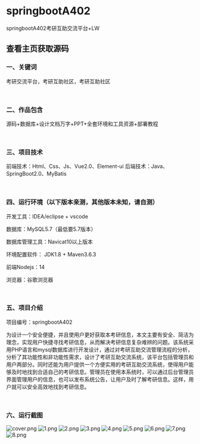 # springbootA402
springbootA402考研互助交流平台+LW
 
## 查看主页获取源码

### 一、关键词

考研交流平台，考研互助社区，考研互助社区

<br/>

### 二、作品包含

源码+数据库+设计文档万字+PPT+全套环境和工具资源+部署教程


<br/>

### 三、项目技术

前端技术：Html、Css、Js、Vue2.0、Element-ui 
后端技术：Java、SpringBoot2.0、MyBatis

  
<br/>

### 四、运行环境（以下版本亲测，其他版本未知，请自测）

开发工具：IDEA/eclipse  + vscode

数据库：MySQL5.7（最低要5.7版本）

数据库管理工具：Navicat10以上版本

环境配置软件： JDK1.8 + Maven3.6.3

前端Nodejs：14

浏览器：谷歌浏览器

<br/>


### 五、项目介绍

项目编号：springbootA402

 为设计一个安全便捷，并且使用户更好获取本考研信息，本文主要有安全、简洁为理念，实现用户快捷寻找考研信息，从而解决考研信息复杂难辨的问题。该系统采用PHP语言和mysql数据库进行开发设计，通过对考研互助交流管理流程的分析，分析了其功能性和非功能性需求，设计了考研互助交流系统，该平台包括管理员和用户两部分。同时还能为用户提供一个方便实用的考研互助交流系统，使得用户能够及时地找到合适自己的考研信息。管理员在使用本系统时，可以通过后台管理员界面管理用户的信息，也可以发布系统公告，让用户及时了解考研信息。这样，用户就可以安全高效地找到考研信息。

 <br/>
 
### 六、运行截图

![cover.png](./cover.png)
![1.png](./1.png)
![2.png](./2.png)
![3.png](./3.png)
![4.png](./4.png)
![5.png](./5.png)
![6.png](./6.png)
![7.png](./7.png)
![8.png](./8.png)





  

